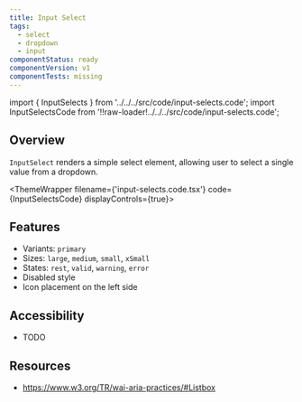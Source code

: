 ```yaml
---
title: Input Select
tags:
  - select
  - dropdown
  - input
componentStatus: ready
componentVersion: v1
componentTests: missing
---
```


<!-- CODE IMPORTS -->

<!-- prettier-ignore -->
import { InputSelects } from '../../../src/code/input-selects.code';
import InputSelectsCode from '!!raw-loader!../../../src/code/input-selects.code';

<!-- END CODE IMPORTS -->

<DocHeader props={props}/>

## Overview

`InputSelect` renders a simple select element, allowing user to select a single
value from a dropdown.

<!-- prettier-ignore -->
<ThemeWrapper 
  filename={'input-selects.code.tsx'} 
  code={InputSelectsCode}
  displayControls={true}>
  <InputSelects />
</ThemeWrapper>

## Features

- Variants: `primary`
- Sizes: `large`, `medium`, `small`, `xSmall`
- States: `rest`, `valid`, `warning`, `error`
- Disabled style
- Icon placement on the left side

## Accessibility

- TODO

## Resources

- https://www.w3.org/TR/wai-aria-practices/#Listbox
